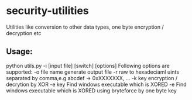 # security-utilities
Utilities like conversion to other data types, one byte encryption / decryption etc

## Usage:

python utils.py -i [input file] [switch] [options]
Following options are supported:
-o file name	generate output file
-r		raw to hexadeciaml uints separated by comma,e.g abcdef -> 0xXXXXXXX, ...
-k key		encryption / decrytion by XOR
-e key		Find windows executable which is XORED
-e		Find windows executable which is XORED using bryteforce by one byte key
